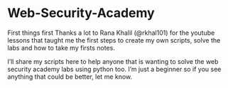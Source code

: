 # Web-Security-Academy

First things first
Thanks a lot to Rana Khalil (@rkhal101) for the youtube lessons that taught me the first steps to create my own scripts, solve the labs and how to take my firsts notes.

I’ll share my scripts here to help anyone that is wanting to solve the web security academy labs using python too.
I’m just a beginner so if you see anything that could be better, let me know.

